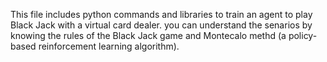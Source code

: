 This file includes python commands and libraries to train an agent to play Black Jack with a virtual card dealer.
you can understand the senarios by knowing the rules of the Black Jack game and Montecalo methd (a policy-based reinforcement learning algorithm).

